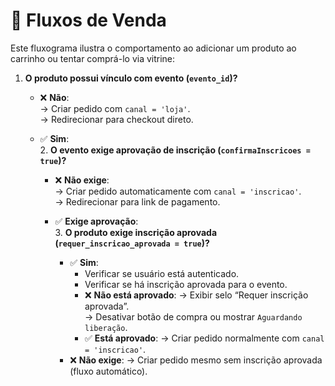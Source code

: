 # 🔁 Fluxos de Venda

Este fluxograma ilustra o comportamento ao adicionar um produto ao carrinho ou tentar comprá-lo via vitrine:

1. **O produto possui vínculo com evento (`evento_id`)?**
   - ❌ **Não**:  
     → Criar pedido com `canal = 'loja'`.  
     → Redirecionar para checkout direto.

   - ✅ **Sim**:  
     2. **O evento exige aprovação de inscrição (`confirmaInscricoes = true`)?**
     - ❌ **Não exige**:  
       → Criar pedido automaticamente com `canal = 'inscricao'`.  
       → Redirecionar para link de pagamento.

     - ✅ **Exige aprovação**:  
       3. **O produto exige inscrição aprovada (`requer_inscricao_aprovada = true`)?**
       - ✅ **Sim**:
         - Verificar se usuário está autenticado.
         - Verificar se há inscrição aprovada para o evento.
         - ❌ **Não está aprovado**:
           → Exibir selo “Requer inscrição aprovada”.  
           → Desativar botão de compra ou mostrar `Aguardando liberação`.
         - ✅ **Está aprovado**:
           → Criar pedido normalmente com `canal = 'inscricao'`.
       - ❌ **Não exige**:
         → Criar pedido mesmo sem inscrição aprovada (fluxo automático).
